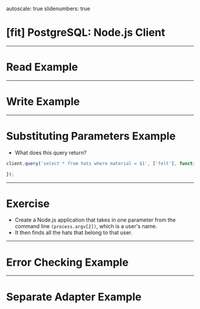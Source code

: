 autoscale: true
slidenumbers: true

# [fit] PostgreSQL: Node.js Client

---

# Read Example

---

# Write Example

---

# Substituting Parameters Example
- What does this query return?

```js
client.query('select * from hats where material = $1', ['felt'], function(err, result) {

});
```

---

# Exercise
- Create a Node.js application that takes in one parameter from the command line `(process.argv[2])`, which is a user's name.
- It then finds all the hats that belong to that user.

---

# Error Checking Example

---

# Separate Adapter Example
